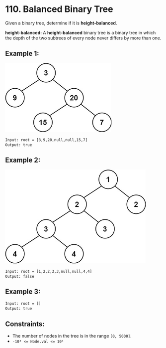 # 110. Balanced Binary Tree

Given a binary tree, determine if it is **height-balanced**.

**height-balanced:** A **height-balanced** binary tree is a binary tree in which the depth of the two subtrees of every node never differs by more than one.

## Example 1:

![Example 1](example1.png)

```
Input: root = [3,9,20,null,null,15,7]
Output: true
```

## Example 2:

![Example 2](example2.png)

```
Input: root = [1,2,2,3,3,null,null,4,4]
Output: false
```

## Example 3:

```
Input: root = []
Output: true
```

## Constraints:

- The number of nodes in the tree is in the range `[0, 5000]`.
- `-10⁴ <= Node.val <= 10⁴`
